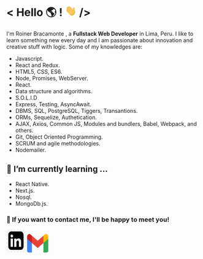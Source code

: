 # < Hello 🌎 ! <img src= "/img/wave.gif" width="30px"/> />

I'm Roiner Bracamonte , a **Fullstack Web Developer** in Lima, Peru. I like to learn something new every day and I am passionate about innovation and creative stuff with logic. Some of my knowledges are:

- Javascript.
- React and Redux.
- HTML5, CSS, ES6.
- Node, Promises, WebServer.
- React.
- Data structure and algorithms.
- S.O.L.I.D
- Express, Testing, AsyncAwait.
- DBMS, SQL, PostgreSQL, Tiggers, Transantions.
- ORMs, Sequelize, Authetication.
- AJAX, Axios, Common JS, Modules and bundlers, Babel, Webpack, and others.
- Git, Object Oriented Programming.
- SCRUM and agile methodologies.
- Nodemailer.

## 🌱 I’m currently learning ...

- React Native.
- Next.js.
- Nosql.
- MongoDb.js.

### 🔎 If you want to contact me, I'll be happy to meet you!

<a title="LinkedIn" href="https://www.linkedin.com/in/roystreet/"><img src="/img/link.png" alt="LinkedIn" height="60" width="50"/></a> <a href="mailto:rbracamonte.winhold@gmail.com"> <img alt="E-mail" src="/img/gmail.png" height="48" width="55" ></a>

<!--
**Roystreet/roystreet** is a ✨ _special_ ✨ repository because its `README.md` (this file) appears on your GitHub profile.

Here are some ideas to get you started:

- 🔭 I’m currently working on ...
- 🌱 I’m currently learning ...
- 👯 I’m looking to collaborate on ...
- 🤔 I’m looking for help with ...
- 💬 Ask me about ...
- 📫 How to reach me: ...
- 😄 Pronouns: ...
- ⚡ Fun fact: ...
-->
